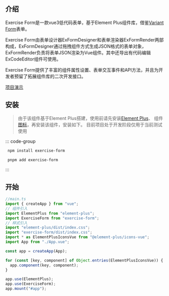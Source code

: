 ## 介绍

Exercise Form是一款vue3低代码表单，基于Element Plus组件库，借鉴[Variant Form](https://vform666.com/)表单。

Exercise Form由表单设计器ExFormDesigner和表单渲染器ExFormRender两部构成，ExFormDesigner通过拖拽组件方式生成JSON格式的表单对象，
ExFormRender负责将表单JSON渲染为Vue组件。其中还导出有代码编辑ExCodeEditor组件可使用。

Exercise Form提供了丰富的组件属性设置、表单交互事件和API方法，并且为开发者预留了拓展组件库的二次开发接口。

[项目演示](https://pxhnice.github.io/exercise-form.github.io/)

## 安装

> 由于该组件基于Element Plus搭建，使用前请先安装[Element Plus](https://element-plus.org/zh-CN/guide/installation.html)、
> 组件[图标](https://element-plus.org/zh-CN/component/icon.html)，再安装该组件，安装如下。
> 目前项目处于开发阶段仅用于当前测试使用

::: code-group

```bash [npm]
 npm install exercise-form
```

```bash [pnpm]
 pnpm add exercise-form
```

:::

## 开始

```ts
//main.ts
import { createApp } from "vue";
// 组件引入
import ElementPlus from "element-plus";
import ExerciseForm from "exercise-form";
// 样式引入
import "element-plus/dist/index.css";
import "exercise-form/dist/index.css";
import * as ElementPlusIconsVue from "@element-plus/icons-vue";
import App from "./App.vue";

const app = createApp(App);

for (const [key, component] of Object.entries(ElementPlusIconsVue)) {
  app.component(key, component);
}

app.use(ElementPlus);
app.use(ExerciseForm);
app.mount("#app");
```
